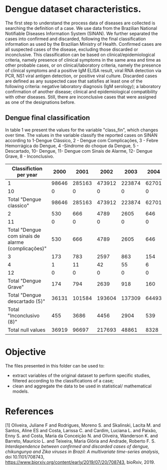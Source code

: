 
# Dengue dataset characteristics.

The first step to understand the process data of diseases are collected is searching the definition of a case. We use data from the Brazilian National Notifiable Diseases Information System (SINAN). We further separated the cases into confirmed and discarded, following the final classification information as used by the Brazilian Ministry of Health. Confirmed cases are all suspected cases of the disease, excluding those discarded or inconclusive. This classification can be based on clinical/epidemiological criteria, namely presence of clinical symptoms in the same area and time as other probable cases, or on clinical/laboratory criteria, namely the presence  of clinical symptoms and a positive IgM ELISA result, viral RNA detection via PCR, NS1 viral antigen detection, or positive viral culture. Discarded cases are defined as any suspected case that satisfies at least one of the following criteria: negative laboratory diagnosis (IgM serology); a laboratory confirmation of another disease; clinical and epidemiological compatibility with other diseases. Still, there are inconclusive cases that were assigned as one of the designations before. 

## Dengue final classification

In table 1 we present the values for the variable "class_fin", which changes over time. The values in the variable classify the reported cases on SINAN according to 1-Dengue Clássico, 2 - Dengue com Complicações, 3 - Febre Hemorrágica do Dengue, 4 -Síndrome do choque da Dengue, 5 - Descartado, 10- Dengue, 11- Dengue com Sinais de Alarme, 12- Dengue Grave, 8 - Inconclusivo.  

| Classifiction per year                             | 2000  | 2001   | 2002   | 2003   | 2004  | 2005   | 2006   | 2007   | 2008   | 2009   | 2010   | 2011   | 2012   | 2013    | 2014   | 2015    | 2016    | 2017   | 2018   |
|----------------------------------------------------|-------|--------|--------|--------|-------|--------|--------|--------|--------|--------|--------|--------|--------|---------|--------|---------|---------|--------|--------|
| 1                                                  | 98646 | 285163 | 473912 | 223874    | 62701 | 126985 | 220338 | 340223 | 385924 | 306859 | 851325 | 589753 | 395819 | 1179584 | 46474  | 66051   | 36361   | 0      | 0      |
| 10                                                 | 0     | 0      | 0      | 0      | 0     | 0      | 0      | 0      | 0      | 0      | 0      | 0      | 0      | 2376    | 420052 | 1299671 | 1054112 | 164396 | 143184 |
| Total "Dengue classico"                            | 98646 | 285163 | 473912 | 223874    | 62701 | 126985 | 220338 | 340223 | 385924 | 306859 | 851325 | 589753 | 395819 | 1181960 | 466526 | 1365722 | 1090473 | 164396 | 143184 |
| 2                                                  | 530   | 666    | 4789   | 2605   | 646   | 1367   | 2110   | 4103   | 20327  | 7961   | 14114  | 8206   | 3643   | 5989    | 301    | 222     | 54      | 0      | 0      |
| 11                                                 | 0     | 0      | 0      | 0      | 0     | 0      | 0      | 0      | 0      | 0      | 0      | 0      | 0      | 14      | 8418   | 21966   | 9658    | 2864   | 2968   |
| Total "Dengue com sinais de alarme (complicações)" | 530   | 666    | 4789   | 2605   | 646   | 1367   | 2110   | 4103   | 20327  | 7961   | 14114  | 8206   | 3643   | 6003    | 8719   | 22188   | 9712    | 2864   | 2968   |
| 3                                                  | 173   | 783    | 2597   | 863    | 154   | 510    | 864    | 1828   | 4369   | 2587   | 3649   | 2943   | 1030   | 1282    | 46     | 39      | 13      | 0      | 0      |
| 4                                                  | 1     | 11     | 42     | 55     | 6     | 15     | 37     | 83     | 133    | 91     | 158    | 115    | 54     | 123     | 6      | 10      | 3       | 0      | 0      |
| 12                                                 | 0     | 0      | 0      | 0      | 0     | 0      | 0      | 0      | 0      | 0      | 0      | 0      | 0      | 2       | 761    | 1825    | 1027    | 344    | 342    |
| Total "Dengue Grave"                               | 174   | 794    | 2639   | 918    | 160   | 525    | 901    | 1911   | 4502   | 2678   | 3807   | 3058   | 1084   | 1407    | 813    | 1874    | 1043    | 344    | 342    |
| Total "Dengue descartado (5)"                      | 36131 | 101584 | 193604 | 137309 | 64493 | 110355 | 144466 | 216477 | 281601 | 188911 | 354145 | 353708 | 352987 | 561799  | 344140 | 697432  | 782305  | 275235 | 154668 |
| Total "Inconclusivo (8)"                           | 455   | 3686   | 4456   | 2904   | 539   | 1687   | 2297   | 139767 | 195160 | 75353  | 130151 | 96431  | 186772 | 271365  | 96874  | 310162  | 412224  | 75169  | 58733  |
| Total null values                                  | 36919 | 96697  | 217693 | 48861  | 8328  | 20582  | 40910  | 14706  | 31932  | 20365  | 27723  | 78587  | 9875   | 108130  | 26444  | 3794    | 238     | 5996   | 14116  |

# Objective 

The files presented in this folder can be used to:

 * extract variables of the original dataset to perform specific studies, filtered according to the classifications of a case;
 * clean and aggregate the data to be used in statistical/ mathematical models.

# References

[1] Oliveira, Juliane F and Rodrigues, Moreno S. and Skalinski, Lacita M. and Santos, Aline ES and Costa, Larissa C. and Cardim, Luciana L. and Paixão, Enny S. and Costa, Maria da Conceição N. and Oliveira, Wanderson K. and Barreto, Maurício L. and Teixeira, Maria Glória and Andrade, Roberto F. S. 
*Interdependence between confirmed and discarded cases of dengue, chikungunya and Zika viruses in Brazil: A multivariate time-series analysis*, doi 10.1101/708743, https://www.biorxiv.org/content/early/2019/07/20/708743, bioRxiv, 2019.
